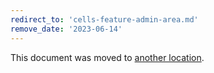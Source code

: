 ```yaml
---
redirect_to: 'cells-feature-admin-area.md'
remove_date: '2023-06-14'
---
```


This document was moved to [another location](cells-feature-admin-area.md).

<!-- This redirect file can be deleted after <2023-06-14>. -->
<!-- Redirects that point to other docs in the same project expire in three months. -->
<!-- Redirects that point to docs in a different project or site (link is not relative and starts with `https:`) expire in one year. -->
<!-- Before deletion, see: https://docs.gitlab.com/ee/development/documentation/redirects.html -->
